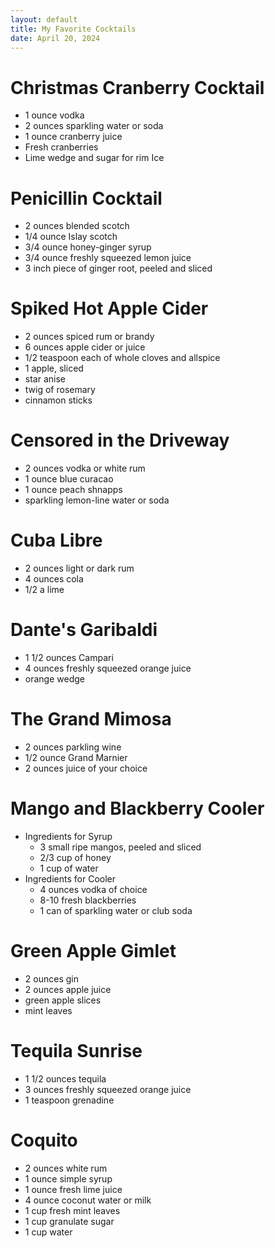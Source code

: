 ```yaml
---
layout: default
title: My Favorite Cocktails 
date: April 20, 2024
---
```


# Christmas Cranberry Cocktail
  - 1 ounce vodka
  - 2 ounces sparkling water or soda
  - 1 ounce cranberry juice
  - Fresh cranberries
  - Lime wedge and sugar for rim Ice

# Penicillin Cocktail
  - 2 ounces blended scotch
  - 1/4 ounce Islay scotch
  - 3/4 ounce honey-ginger syrup
  - 3/4 ounce freshly squeezed lemon juice
  - 3 inch piece of ginger root, peeled and sliced

# Spiked Hot Apple Cider
  - 2 ounces spiced rum or brandy
  - 6 ounces apple cider or juice
  - 1/2 teaspoon each of whole cloves and allspice
  - 1 apple, sliced
  - star anise
  - twig of rosemary
  - cinnamon sticks
# Censored in the Driveway
  - 2 ounces vodka or white rum
  - 1 ounce blue curacao
  - 1 ounce peach shnapps
  - sparkling lemon-line water or soda

# Cuba Libre
  - 2 ounces light or dark rum
  - 4 ounces cola
  - 1/2 a lime

# Dante's Garibaldi
   - 1 1/2 ounces Campari
   - 4 ounces freshly squeezed orange juice
   - orange wedge

# The Grand Mimosa
   - 2 ounces parkling wine
   - 1/2 ounce Grand Marnier
   - 2 ounces juice of your choice

# Mango and Blackberry Cooler
   - Ingredients for Syrup
        - 3 small ripe mangos, peeled and sliced
        - 2/3 cup of honey
        - 1 cup of water
   - Ingredients for Cooler
        - 4 ounces vodka of choice
        - 8-10 fresh blackberries
        - 1 can of sparkling water or club soda

# Green Apple Gimlet
   - 2 ounces gin
   - 2 ounces apple juice
   - green apple slices
   - mint leaves

# Tequila Sunrise
   - 1 1/2 ounces tequila
   - 3 ounces freshly squeezed orange juice
   - 1 teaspoon grenadine

# Coquito
   - 2 ounces white rum
   - 1 ounce simple syrup
   - 1 ounce fresh lime juice
   - 4 ounce coconut water or milk
   - 1 cup fresh mint leaves
   - 1 cup granulate sugar
   - 1 cup water


